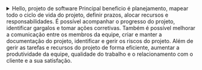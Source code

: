 <details>
  <summary> Hello, projeto de software
   Principal beneficio é planejamento, mapear todo o ciclo de vida do projeto, definir prazos, alocar recursos e responsabilidades. 
 É possível acompanhar o progresso do projeto, identificar gargalos e tomar ações corretivas. 
Também é possível melhorar a comunicação entre os membros da equipe, criar e manter a documentação do projeto, identificar e gerir os riscos do projeto. 
 Além de gerir as tarefas e recursos do projeto de forma eficiente, aumentar a produtividade da equipe, qualidade do trabalho e o relacionamento com o cliente e a sua satisfação.</summary> 
  # Demo-Projeto-de-software-2025
